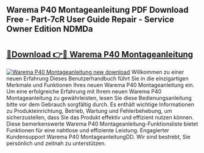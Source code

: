 ## Warema P40 Montageanleitung PDF Download Free - Part-7cR User Guide Repair - Service Owner Edition NDMDa

# <h2><a href="http://df7gz7.blite.top/?on=Warema+P40+Montageanleitung">🔗Download 👉🔴 Warema P40 Montageanleitung</a></h2>

[![Warema P40 Montageanleitung new download](https://i.imgur.com/lujVjoI.png)](http://df7gz7.blite.top/?on=Warema+P40+Montageanleitung)
Willkommen zu einer neuen Erfahrung Dieses Benutzerhandbuch führt Sie in die einzigartigen Merkmale und Funktionen Ihres neuen Warema P40 Montageanleitung ein. Um eine erfolgreiche Erfahrung mit Ihrem neuen Warema P40 Montageanleitung zu gewährleisten, lesen Sie diese Bedienungsanleitung bitte vor dem Gebrauch sorgfältig durch. Es enthält wichtige Informationen zu Produkteinrichtung, Betrieb, Wartung und Fehlerbehebung, um sicherzustellen, dass Sie das Produkt effektiv und effizient nutzen können. Diese bemerkenswerte Warema P40 Montageanleitung-Funktionsliste bietet Funktionen für eine nahtlose und effiziente Leistung. Engagierter Kundensupport Warema P40 MontageanleitungDD. Wir sind bestrebt, Sie persönlich und zeitnah zu unterstützen.
